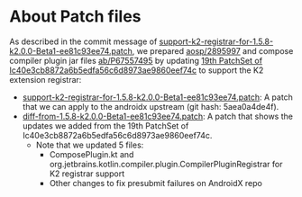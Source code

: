About Patch files
====

As described in the commit message of [support-k2-registrar-for-1.5.8-k2.0.0-Beta1-ee81c93ee74.patch](support-k2-registrar-for-1.5.8-k2.0.0-Beta1-ee81c93ee74.patch),
we prepared [aosp/2895997](aosp/2895997) and compose compiler plugin jar files
[ab/P67557495](ab/P67557495) by
updating [19th PatchSet of Ic40e3cb8872a6b5edfa56c6d8973ae9860eef74c](aosp/2833535)
to support the K2 extension registrar:

* [support-k2-registrar-for-1.5.8-k2.0.0-Beta1-ee81c93ee74.patch](support-k2-registrar-for-1.5.8-k2.0.0-Beta1-ee81c93ee74.patch): A patch that we can apply to the androidx upstream (git hash: 5aea0a4de4f).
* [diff-from-1.5.8-k2.0.0-Beta1-ee81c93ee74.patch](diff-from-1.5.8-k2.0.0-Beta1-ee81c93ee74.patch): A patch that shows the updates we added from the 19th PatchSet of Ic40e3cb8872a6b5edfa56c6d8973ae9860eef74c.
  * Note that we updated 5 files:
    * ComposePlugin.kt and org.jetbrains.kotlin.compiler.plugin.CompilerPluginRegistrar for K2 registrar support
    * Other changes to fix presubmit failures on AndroidX repo
